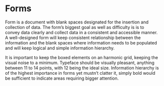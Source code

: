 # Forms

Form is a document with blank spaces designated for the insertion and collection of data. The form’s biggest goal as well as difficulty is is to convey data clearly and collect data in a consistent and accessible manner. A well-designed form will keep consistent relationship between the information and the blank spaces where information needs to be populated and will keep logical and simple information hierarchy.

It is important to keep the boxed elements on an harmonic grid, keeping the visual noise to a minimum. Typeface should be visually pleasant, anything between 11 to 14 points, with 12 being the ideal size. Information hierarchy is of the highest importance in forms yet mustn’t clatter it, simply bold would be sufficient to indicate areas requiring bigger attention.